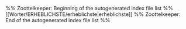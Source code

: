%% Zoottelkeeper: Beginning of the autogenerated index file list  %%
 [[Worter/ERHEBLICHSTE/erheblichste|erheblichste]]
%% Zoottelkeeper: End of the autogenerated index file list  %%

